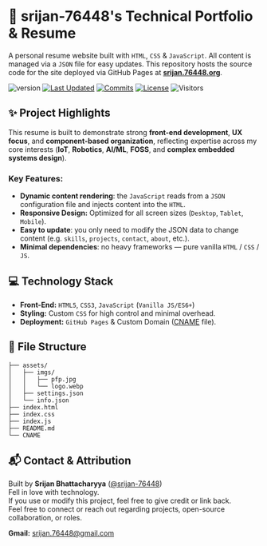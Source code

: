 # 🚀 srijan-76448's Technical Portfolio & Resume

A personal resume website built with `HTML`, `CSS` & `JavaScript`. All content is managed via a `JSON` file for easy updates. This repository hosts the source code for the site deployed via GitHub Pages at [**srijan.76448.org**](https://srijan.76448.org/).

![version](https://img.shields.io/badge/WebFolio-V--1.0.1-brightgreen?style=plastic)
[![Last Updated](https://img.shields.io/github/last-commit/srijan-76448/Resume/main?label=Last%20Updated&style=plastic&display_timestamp=committer)](https://github.com/srijan-76448/Resume/pulse/monthly)
[![Commits](https://img.shields.io/github/commit-activity/m/srijan-76448/Resume?label=Commits&style=plastic)](https://github.com/srijan-76448/Resume/commits)
[![License](https://img.shields.io/badge/-License-blue.svg?style=plastic)](LICENSE)
![Visitors](https://visitor-badge.laobi.icu/badge?page_id=srijan-76448/Resume&label=Visitors&style=plastic)

## ✨ Project Highlights

This resume is built to demonstrate strong **front-end development**, **UX focus**, and **component-based organization**, reflecting expertise across my core interests (**IoT**, **Robotics**, **AI/ML**, **FOSS**, and **complex embedded systems design**).

### Key Features:

- **Dynamic content rendering**: the `JavaScript` reads from a `JSON` configuration file and injects content into the `HTML`.
- **Responsive Design:** Optimized for all screen sizes (`Desktop`, `Tablet`, `Mobile`).
- **Easy to update**: you only need to modify the JSON data to change content (e.g. `skills`, `projects`, `contact`, `about`, etc.).
- **Minimal dependencies**: no heavy frameworks — pure vanilla `HTML` / `CSS` / `JS`.

## 💻 Technology Stack

- **Front-End:** `HTML5`, `CSS3`, `JavaScript` (`Vanilla JS/ES6+`)
- **Styling:** Custom `CSS` for high control and minimal overhead.
- **Deployment:** `GitHub Pages` & Custom Domain ([CNAME](CNAME) file).

<!-- ## 🛠️ How to Use / Run Locally

1. **Fork the repository**

    Click the "Fork" button in the top-right corner of the repository to create a new copy for your personal use.

2. **Clone the repository**

    ```bash
    git clone https://github.com/srijan-76448/Resume.git
    cd Resume
    ```

3. **Open it in your browser**
    Simply double-click `index.html` or serve it via a local HTTP server (recommended for JS import paths):

    ```bash
    # Using Python 3:
    python3 -m http.server 8000
    ```

   Then visit `http://localhost:8000` in your browser.

4. **Edit content**
    All personal info, skills, education, experience, etc. are configured via a JSON file (e.g. `data.json` or similar — locate where JSON is loaded in `index.js`). Change values there and reload the page to see updates.

## 🎨 Customization Tips & Suggestions

- Add or remove sections (e.g. Certifications, Hobbies) by extending the JSON schema and updating rendering logic in `index.js`.
- Tweak the styling (colors, fonts, layout) in `index.css` to match your personal branding.
- Add smooth scroll, animations, or theming toggles for more polish.
- Use a free hosting service (GitHub Pages, Netlify, Vercel) to deploy your resume online. -->

## 📂 File Structure

```
├── assets/
│   ├── imgs/
│   │   ├── pfp.jpg
│   │   └── logo.webp
│   ├── settings.json
│   └── info.json
├── index.html
├── index.css
├── index.js
├── README.md
└── CNAME
```

## 📬 Contact & Attribution

Built by **Srijan Bhattacharyya** ([@srijan-76448](https://github.com/srijan-76448)) <br>Fell in love with technology. <br>If you use or modify this project, feel free to give credit or link back. <br>Feel free to connect or reach out regarding projects, open-source collaboration, or roles.

**Gmail:** [srijan.76448@gmail.com](mailto:srijan.76448@gmail.com)
